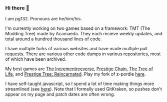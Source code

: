 ### Hi there 👋

<!--
**pg132/pg132** is a ✨ _special_ ✨ repository because its `README.md` (this file) appears on your GitHub profile.

Here are some ideas to get you started:

- 🔭 I’m currently working on ...
- 🌱 I’m currently learning ...
- 👯 I’m looking to collaborate on ...
- 🤔 I’m looking for help with ...
- 💬 Ask me about ...
- 📫 How to reach me: ...
- 😄 Pronouns: ...
- ⚡ Fun fact: ...
-->

I am pg132. Pronouns are he/him/his. 

I'm currently working on two games based on a framework: TMT (The Modding Tree) made by Acamaeda. They each recieve weekly updates, and total around a hundred thousand lines of code. 

I have multiple forks of various websites and have made multiple pull requests. There are various other code dumps in various repositories, most of which have been archived.

My best games are [The Incrementreeverse](https://raw.githack.com/pg132/The-Modding-Tree/master/index.html), [Prestige Chain](https://raw.githack.com/pg132/The-Modding-Tree/buyables/index.html), [The Tree of Life](http://raw.githack.com/pg132/The-Modding-Tree/evolution/index.html), and [Prestige Tree: Reincarnated](http://raw.githack.com/pg132/The-Modding-Tree/prestige_chain/index.html). Play my fork of z-pordle [here](https://pg132.github.io/zpordle). 

I have self-taught javascript, so I spend a lot of time making things more streamlined (see [here](https://github.com/pg132/The-Modding-Tree/blob/prestige_chain/js/utils/buyablesSupport.js)). Note that I formally used GitKraken, so pushes don't appear on my page and patch dates are often wrong. 
